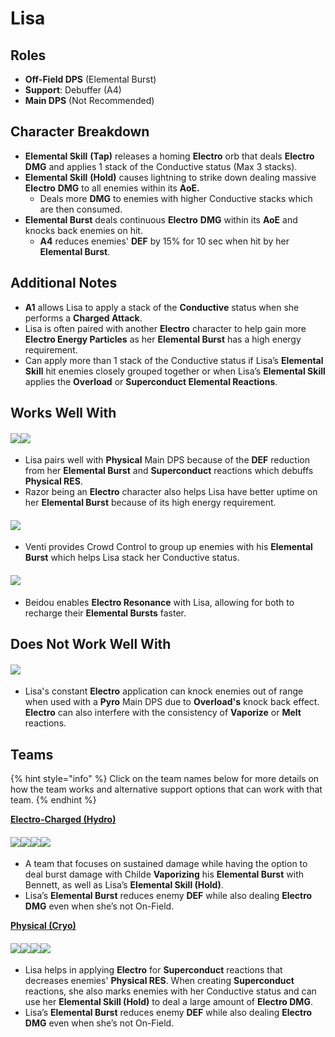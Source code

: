 # Lisa

## Roles

* **Off-Field DPS** (Elemental Burst)
* **Support**: Debuffer (A4)
* **Main DPS** (Not Recommended)

## Character Breakdown

* **Elemental Skill** **(Tap)** releases a homing **Electro** orb that deals **Electro** **DMG** and applies 1 stack of the Conductive status (Max 3 stacks).
* **Elemental Skill** **(Hold)** causes lightning to strike down dealing massive **Electro** **DMG** to all enemies within its **AoE.**
  * Deals more **DMG** to enemies with higher Conductive stacks which are then consumed.
* **Elemental Burst** deals continuous **Electro** **DMG** within its **AoE** and knocks back enemies on hit.
  * **A4** reduces enemies' **DEF** by 15% for 10 sec when hit by her **Elemental Burst**.

## Additional Notes

* **A1** allows Lisa to apply a stack of the **Conductive** status when she performs a **Charged Attack**.
* Lisa is often paired with another **Electro** character to help gain more **Electro Energy Particles** as her **Elemental Burst** has a high energy requirement.
* Can apply more than 1 stack of the Conductive status if Lisa’s **Elemental Skill** hit enemies closely grouped together or when Lisa’s **Elemental Skill** applies the **Overload** or **Superconduct Elemental Reactions**.

## Works Well With

#### ![](../../.gitbook/assets/ui\_avataricon\_eula.png)![](../../.gitbook/assets/ui\_avataricon\_razor.png)

* Lisa pairs well with **Physical** Main DPS because of the **DEF** reduction from her **Elemental Burst** and **Superconduct** reactions which debuffs **Physical RES**.
* Razor being an **Electro** character also helps Lisa have better uptime on her **Elemental Burst** because of its high energy requirement.

#### ![](../../.gitbook/assets/ui\_avataricon\_venti.png)

* Venti provides Crowd Control to group up enemies with his **Elemental Burst** which helps Lisa stack her Conductive status.

#### ![](../../.gitbook/assets/ui\_avataricon\_beidou.png)

* Beidou enables **Electro Resonance** with Lisa, allowing for both to recharge their **Elemental Bursts** faster.

## Does Not Work Well With

#### ![](../../.gitbook/assets/Element\_Pyro.webp)

* Lisa's constant **Electro** application can knock enemies out of range when used with a **Pyro** Main DPS due to **Overload's** knock back effect. **Electro** can also interfere with the consistency of **Vaporize** or **Melt** reactions.

## Teams

{% hint style="info" %}
Click on the team names below for more details on how the team works and alternative support options that can work with that team.
{% endhint %}

[**Electro-Charged (Hydro)**](../../teams/electro-charged-hydro.md)

#### ![](../../.gitbook/assets/ui\_avataricon\_tartaglia.png)![](../../.gitbook/assets/ui\_avataricon\_beidou.png)![](../../.gitbook/assets/ui\_avataricon\_lisa.png)![](../../.gitbook/assets/ui\_avataricon\_bennett.png)

* A team that focuses on sustained damage while having the option to deal burst damage with Childe **Vaporizing** his **Elemental Burst** with Bennett, as well as Lisa’s **Elemental Skill (Hold)**.
* Lisa’s **Elemental Burst** reduces enemy **DEF** while also dealing **Electro DMG** even when she’s not On-Field.

[**Physical (Cryo)**](../../teams/physical-cryo.md)

#### ![](../../.gitbook/assets/ui\_avataricon\_eula.png)![](../../.gitbook/assets/ui\_avataricon\_raiden\_shougun.png)![](../../.gitbook/assets/ui\_avataricon\_lisa.png)![](../../.gitbook/assets/ui\_avataricon\_diona.png)

* Lisa helps in applying **Electro** for **Superconduct** reactions that decreases enemies' **Physical RES**. When creating **Superconduct** reactions, she also marks enemies with her Conductive status and can use her **Elemental Skill (Hold)** to deal a large amount of **Electro DMG**.
* Lisa’s **Elemental Burst** reduces enemy **DEF** while also dealing **Electro DMG** even when she’s not On-Field.
